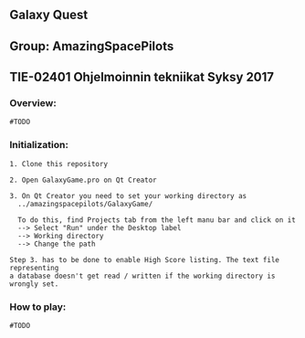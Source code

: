 ## Galaxy Quest
## Group: AmazingSpacePilots
## TIE-02401 Ohjelmoinnin tekniikat Syksy 2017

### Overview:

    #TODO

### Initialization:

    1. Clone this repository

    2. Open GalaxyGame.pro on Qt Creator

    3. On Qt Creator you need to set your working directory as 
      ../amazingspacepilots/GalaxyGame/

      To do this, find Projects tab from the left manu bar and click on it
      --> Select "Run" under the Desktop label
      --> Working directory
      --> Change the path

    Step 3. has to be done to enable High Score listing. The text file representing 
    a database doesn't get read / written if the working directory is wrongly set.
      

### How to play:

    #TODO
